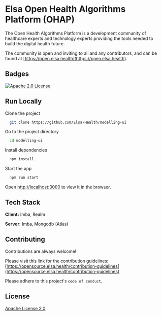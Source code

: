 # Elsa Open Health Algorithms Platform (OHAP)

The Open Health Algorithms Platform is a development community of healthcare experts and technology experts providing the tools needed to build the digital health future.

The community is open and inviting to all and any contributors, and can be found at [https://open.elsa.health](https://open.elsa.health).

## Badges

[![Apache 2.0 License](https://img.shields.io/badge/license-Apache%202.0-blue.svg)](http://www.gnu.org/licenses/agpl-3.0)

## Run Locally

Clone the project

```bash
  git clone https://github.com/Elsa-Health/modelling-ui
```

Go to the project directory

```bash
  cd modelling-ui
```

Install dependencies

```bash
  npm install
```

Start the app

```bash
  npm run start
```

Open [http://localhost:3000](http://localhost:3000) to view it in the browser.

## Tech Stack

**Client:** Imba, Realm

**Server:** Imba, Mongodb (Atlas)

## Contributing

Contributions are always welcome!

Please visit this link for the contribution guidelines: [https://opensource.elsa.health/contribution-guidelines](https://opensource.elsa.health/contribution-guidelines)

Please adhere to this project's `code of conduct`.

## License

[Apache License 2.0](https://choosealicense.com/licenses/apache-2.0/)
